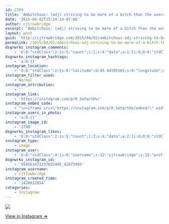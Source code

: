 ```yaml
---
id: 2789
title: 'Ambitchous: (adj) striving to be more of a bitch than the average bitch.'
date: '2015-04-02T15:14:14-07:00'
author: cjtrowbridge
excerpt: 'Ambitchous: (adj) striving to be more of a bitch than the average bitch.'
layout: post
guid: 'http://cjtrowbridge.com/2015/04/02/ambitchous-adj-striving-to-be-more-of-a-bitch-than-the-average-bitch/'
permalink: /2015/04/02/ambitchous-adj-striving-to-be-more-of-a-bitch-than-the-average-bitch/
dsgnwrks_instagram_comments:
    - 'O:8:"stdClass":2:{s:5:"count";i:1;s:4:"data";a:1:{i:0;O:8:"stdClass":4:{s:12:"created_time";s:10:"1428019031";s:4:"text";s:14:"#storyofmylife";s:4:"from";O:8:"stdClass":4:{s:8:"username";s:11:"tealaalvord";s:15:"profile_picture";s:107:"https://igcdn-photos-h-a.akamaihd.net/hphotos-ak-xfa1/t51.2885-19/11032910_834535219917855_2047865710_a.jpg";s:2:"id";s:7:"5473565";s:9:"full_name";s:12:"Teala Alvord";}s:2:"id";s:18:"954615283256840556";}}}'
dsgnwrks_instagram_hashtags:
    - 'a:0:{}'
instagram_location:
    - 'O:8:"stdClass":2:{s:8:"latitude";d:45.44595565;s:9:"longitude";d:-122.62615578;}'
instagram_filter_used:
    - Normal
instagram_attribution:
    - ''
instagram_link:
    - 'https://instagram.com/p/0_SmtqrtHv/'
instagram_embed_code:
    - "\n<iframe src=\"https://instagram.com/p/0_SmtqrtHv/embed/\" width=\"612\" height=\"710\" frameborder=\"0\" scrolling=\"no\" allowtransparency=\"true\"></iframe>\n"
instagram_users_in_photo:
    - 'a:0:{}'
instagram_image_id:
    - '2790'
dsgnwrks_instagram_likes:
    - 'O:8:"stdClass":2:{s:5:"count";i:2;s:4:"data";a:2:{i:0;O:8:"stdClass":4:{s:8:"username";s:6:"mayj4y";s:15:"profile_picture";s:106:"https://igcdn-photos-b-a.akamaihd.net/hphotos-ak-xaf1/t51.2885-19/11092999_811756115582705_792664018_a.jpg";s:2:"id";s:9:"791523645";s:9:"full_name";s:13:"Moraya Joelle";}i:1;O:8:"stdClass":4:{s:8:"username";s:11:"pilotsidiot";s:15:"profile_picture";s:106:"https://igcdn-photos-b-a.akamaihd.net/hphotos-ak-xaf1/t51.2885-19/10903513_345578715645385_204293058_a.jpg";s:2:"id";s:6:"579157";s:9:"full_name";s:0:"";}}}'
instagram_type:
    - image
instagram_user:
    - 'O:8:"stdClass":4:{s:8:"username";s:12:"cjtrowbridge";s:15:"profile_picture";s:103:"https://igcdn-photos-f-a.akamaihd.net/hphotos-ak-xpa1/t51.2885-19/925559_452430704897917_67836701_a.jpg";s:2:"id";s:8:"41872995";s:9:"full_name";s:13:"CJ Trowbridge";}'
dsgnwrks_instagram_id:
    - '954563471237632495_41872995'
instagram_username:
    - cjtrowbridge
instagram_created_time:
    - '1428012854'
categories:
    - Instagram
---
```


[![](http://blog.cjtrowbridge.com/wp-content/uploads/2015/04/11084976_1587260764890188_1979271446_n.jpg)](https://instagram.com/p/0_SmtqrtHv/)

[View in Instagram ⇒](https://instagram.com/p/0_SmtqrtHv/)
